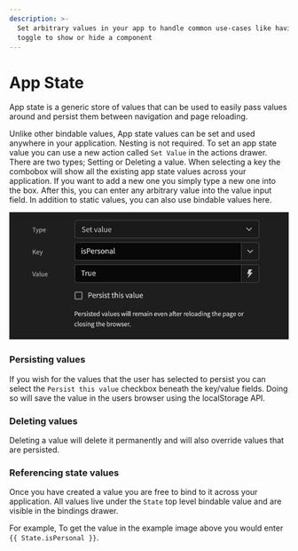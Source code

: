 ```yaml
---
description: >-
  Set arbitrary values in your app to handle common use-cases like having a
  toggle to show or hide a component
---
```


# App State

App state is a generic store of values that can be used to easily pass values around and persist them between navigation and page reloading.

Unlike other bindable values, App state values can be set and used anywhere in your application. Nesting is not required. To set an app state value you can use a new action called `Set Value` in the actions drawer. There are two types; Setting or Deleting a value. When selecting a key the combobox will show all the existing app state values across your application. If you want to add a new one you simply type a new one into the box. After this, you can enter any arbitrary value into the value input field. In addition to static values, you can also use bindable values here.

![An example of setting a value](../../.gitbook/assets/setting_state.png)

### Persisting values

If you wish for the values that the user has selected to persist you can select the `Persist this value` checkbox beneath the key/value fields. Doing so will save the value in the users browser using the localStorage API.

### Deleting values

Deleting a value will delete it permanently and will also override values that are persisted.

### Referencing state values

Once you have created a value you are free to bind to it across your application. All values live under the `State` top level bindable value and are visible in the bindings drawer.

For example, To get the value in the example image above you would enter `{{ State.isPersonal }}`.  



